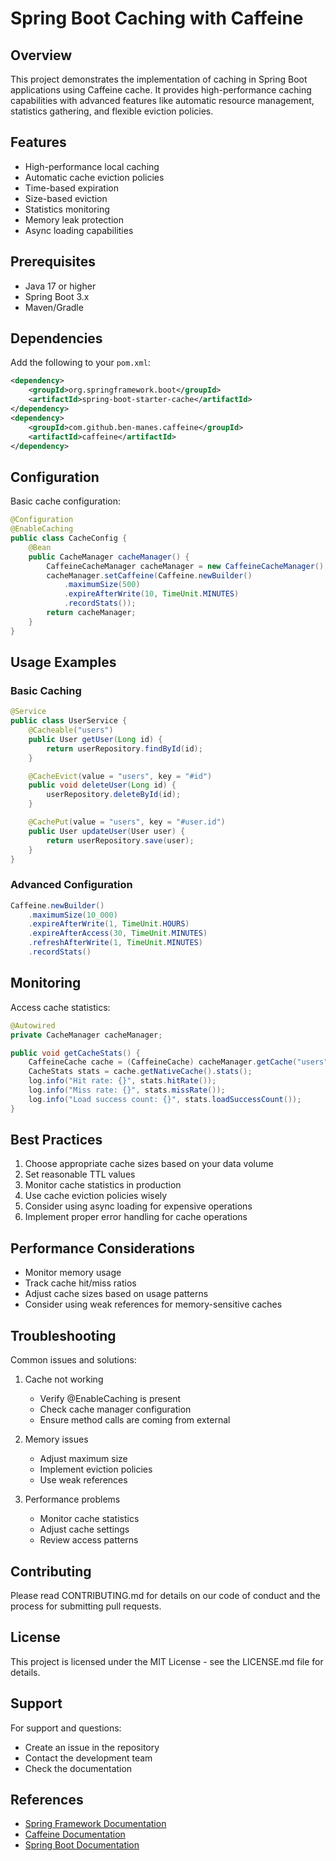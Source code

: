 # Spring Boot Caching with Caffeine

## Overview
This project demonstrates the implementation of caching in Spring Boot applications using Caffeine cache. It provides high-performance caching capabilities with advanced features like automatic resource management, statistics gathering, and flexible eviction policies.

## Features
- High-performance local caching
- Automatic cache eviction policies
- Time-based expiration
- Size-based eviction
- Statistics monitoring
- Memory leak protection
- Async loading capabilities

## Prerequisites
- Java 17 or higher
- Spring Boot 3.x
- Maven/Gradle

## Dependencies
Add the following to your `pom.xml`:

```xml
<dependency>
    <groupId>org.springframework.boot</groupId>
    <artifactId>spring-boot-starter-cache</artifactId>
</dependency>
<dependency>
    <groupId>com.github.ben-manes.caffeine</groupId>
    <artifactId>caffeine</artifactId>
</dependency>
```

## Configuration
Basic cache configuration:

```java
@Configuration
@EnableCaching
public class CacheConfig {
    @Bean
    public CacheManager cacheManager() {
        CaffeineCacheManager cacheManager = new CaffeineCacheManager();
        cacheManager.setCaffeine(Caffeine.newBuilder()
            .maximumSize(500)
            .expireAfterWrite(10, TimeUnit.MINUTES)
            .recordStats());
        return cacheManager;
    }
}
```

## Usage Examples

### Basic Caching
```java
@Service
public class UserService {
    @Cacheable("users")
    public User getUser(Long id) {
        return userRepository.findById(id);
    }

    @CacheEvict(value = "users", key = "#id")
    public void deleteUser(Long id) {
        userRepository.deleteById(id);
    }

    @CachePut(value = "users", key = "#user.id")
    public User updateUser(User user) {
        return userRepository.save(user);
    }
}
```

### Advanced Configuration
```java
Caffeine.newBuilder()
    .maximumSize(10_000)
    .expireAfterWrite(1, TimeUnit.HOURS)
    .expireAfterAccess(30, TimeUnit.MINUTES)
    .refreshAfterWrite(1, TimeUnit.MINUTES)
    .recordStats()
```

## Monitoring
Access cache statistics:

```java
@Autowired
private CacheManager cacheManager;

public void getCacheStats() {
    CaffeineCache cache = (CaffeineCache) cacheManager.getCache("users");
    CacheStats stats = cache.getNativeCache().stats();
    log.info("Hit rate: {}", stats.hitRate());
    log.info("Miss rate: {}", stats.missRate());
    log.info("Load success count: {}", stats.loadSuccessCount());
}
```

## Best Practices
1. Choose appropriate cache sizes based on your data volume
2. Set reasonable TTL values
3. Monitor cache statistics in production
4. Use cache eviction policies wisely
5. Consider using async loading for expensive operations
6. Implement proper error handling for cache operations

## Performance Considerations
- Monitor memory usage
- Track cache hit/miss ratios
- Adjust cache sizes based on usage patterns
- Consider using weak references for memory-sensitive caches

## Troubleshooting
Common issues and solutions:

1. Cache not working
   - Verify @EnableCaching is present
   - Check cache manager configuration
   - Ensure method calls are coming from external

2. Memory issues
   - Adjust maximum size
   - Implement eviction policies
   - Use weak references

3. Performance problems
   - Monitor cache statistics
   - Adjust cache settings
   - Review access patterns

## Contributing
Please read CONTRIBUTING.md for details on our code of conduct and the process for submitting pull requests.

## License
This project is licensed under the MIT License - see the LICENSE.md file for details.

## Support
For support and questions:
- Create an issue in the repository
- Contact the development team
- Check the documentation

## References
- [Spring Framework Documentation](https://docs.spring.io/spring-framework/docs/current/reference/html/integration.html#cache)
- [Caffeine Documentation](https://github.com/ben-manes/caffeine)
- [Spring Boot Documentation](https://docs.spring.io/spring-boot/docs/current/reference/html/)